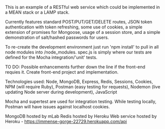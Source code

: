 
This is an example of a RESTful web service which could be implemented in a MEAN stack or a LAMP stack.

Currently features standard POST/PUT/GET/DELETE routes, JSON token authentication with token refreshing, some use of cookies, a simple extension of promises for Mongoose, usage of a session store, and a simple demonstration of salt/hashed passwords for users.

To re-create the development environment just run 'npm install' to pull in all node modules into /node_modules. spec.js is simply where our tests are defined for the Mocha integration/'unit' tests.

TO DO: 
Possible enhancements further down the line if the front-end requies it. 
Create front-end project and implementation. 

Technologies used:
Node, MongoDB, Express, Redis, Sessions, Cookies, NPM (will require Ruby), Postman (easy testing for requests), Nodemon (live updating Node server during development), JavaScript

Mocha and supertest are used for integration testing. While testing locally, Postman will have issues against localhost cookies.

MongoDB hosted by mLab
Redis hosted by Heroku
Web service hosted by Heroku - https://immense-gorge-22729.herokuapp.com/api